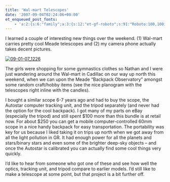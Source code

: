```yaml
---
title: 'Wal-mart Telescopes'
date: '2007-09-04T02:24:06+00:00'
et_enqueued_post_fonts:
    - 'a:2:{s:6:"family";a:3:{s:12:"et-gf-roboto";s:91:"Roboto:100,100italic,300,300italic,regular,italic,500,500italic,700,700italic,900,900italic";s:22:"et-gf-roboto-condensed";s:59:"Roboto+Condensed:300,300italic,regular,italic,700,700italic";s:17:"et-gf-roboto-slab";s:51:"Roboto+Slab:100,200,300,regular,500,600,700,800,900";}s:6:"subset";a:7:{i:0;s:9:"latin-ext";i:1;s:5:"greek";i:2;s:9:"greek-ext";i:3;s:10:"vietnamese";i:4;s:8:"cyrillic";i:5;s:5:"latin";i:6;s:12:"cyrillic-ext";}}'
---
```


I learned a couple of interesting new things over the weekend. (1) Wal-mart carries pretty cool Meade telescopes and (2) my camera phone actually takes decent pictures.

[![09-01-07_1226](http://www.bruceabernethy.com/wp-content/uploads/WindowsLiveWriter/WalmartTelescopes_6602/09-01-07_1226_thumb.jpg)](http://www.bruceabernethy.com/wp-content/uploads/WindowsLiveWriter/WalmartTelescopes_6602/09-01-07_1226.jpg)

The girls were shopping for some gymnastics clothes so Nathan and I were just wandering around the Wal-mart in Cadillac on our way up north this weekend, when we can upon the Meade “Backpack Observatory” amongst some random craft/hobby items (see the nice planogram with the telescopes right inline with the candles).

I bought a similar scope 6-7 years ago and had to buy the scope, the Autostar computer tracking unit, and the tripod separately (and never had the option for the cool backpack). I got many of my parts on eBay (especially the tripod) and still spent $100 more than this bundle is at retail now. For about $250 you can get a mobile computer-controlled 60mm scope in a nice handy backpack for easy transportation. The portability was key for us because I liked taking it on trips up north when we got away from all the light pollution in GR. It had enough power for all the planets and stars/binary stars and even some of the brighter deep-sky objects – and once the Autostar is calibrated you can actually find some cool things very quickly.

I’d like to hear from someone who got one of these and see how well the optics, tracking unit, and tripod compare to earlier models. I’d still like to make a telescope at some point, but that project is a bit further off.